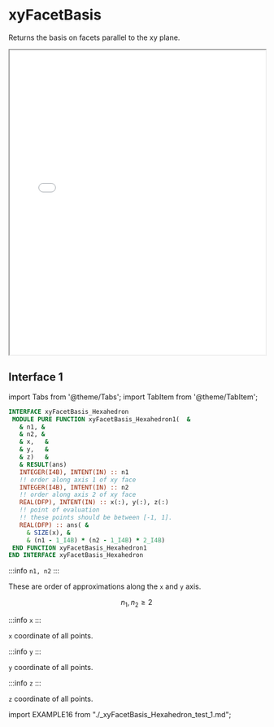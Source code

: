 # xyFacetBasis

Returns the basis on facets parallel to the xy plane.

<iframe src="/elements/hexahedron/xyFacetBasis.html" height="600" width="100%" scrolling="no"></iframe>

## Interface 1

import Tabs from '@theme/Tabs';
import TabItem from '@theme/TabItem';

<Tabs>
<TabItem value="interface" label="܀ Interface" default>

 ```fortran
INTERFACE xyFacetBasis_Hexahedron
  MODULE PURE FUNCTION xyFacetBasis_Hexahedron1(  &
    & n1, &
    & n2, &
    & x,   &
    & y,   &
    & z)   &
    & RESULT(ans)
    INTEGER(I4B), INTENT(IN) :: n1
    !! order along axis 1 of xy face
    INTEGER(I4B), INTENT(IN) :: n2
    !! order along axis 2 of xy face
    REAL(DFP), INTENT(IN) :: x(:), y(:), z(:)
    !! point of evaluation
    !! these points should be between [-1, 1].
    REAL(DFP) :: ans( &
      & SIZE(x), &
      & (n1 - 1_I4B) * (n2 - 1_I4B) * 2_I4B)
  END FUNCTION xyFacetBasis_Hexahedron1
END INTERFACE xyFacetBasis_Hexahedron
```

:::info `n1, n2`
:::

These are order of approximations along the `x` and `y` axis.

$$
n_{1}, n_{2} \ge 2
$$

:::info `x`
:::

`x` coordinate of all points.

:::info `y`
:::

`y` coordinate of all points.

:::info `z`
:::

`z` coordinate of all points.

</TabItem>

<TabItem value="example" label="️܀ See example">

import EXAMPLE16 from "./_xyFacetBasis_Hexahedron_test_1.md";

<EXAMPLE16 />

</TabItem>

<TabItem value="close" label="↢ ">

</TabItem>
</Tabs>
